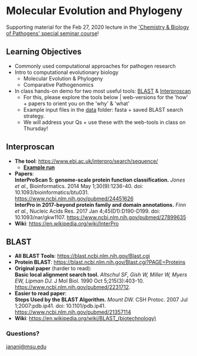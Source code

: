 # Molecular Evolution and Phylogeny
Supporting material for the Feb 27, 2020 lecture in the ['Chemistry & Biology of Pathogens' special seminar course](https://d2l.msu.edu/d2l/home/992472)!

## Learning Objectives
- Commonly used computational approaches for pathogen research
- Intro to computational evolutionary biology
  - Molecular Evolution & Phylogeny
  - Comparative Pathogenomics
- In class hands-on demo for two most useful tools: [BLAST](https://github.com/jananiravi/2020-molevol-phylogeny#blast) & [Interproscan](https://github.com/jananiravi/2020-molevol-phylogeny#interproscan)
  - For this, please explore the tools below | web-versions for the 'how' + papers to orient you on the 'why' & 'what'
  - Example input files in the [data](https://github.com/jananiravi/2020-molevol-phylogeny/tree/master/data) folder: fasta + saved BLAST search strategy.
  - We will address your Qs + use these with the web-tools in class on Thursday!

## Interproscan
- **The tool**: https://www.ebi.ac.uk/interpro/search/sequence/
  - [**Example run**](http://www.ebi.ac.uk/Tools/services/web/toolform.ebi?tool=iprscan5&sequence=uniprot:KPYM_HUMAN)
- **Papers**: <br>
**InterProScan 5: genome-scale protein function classification.** _Jones et al.,_ Bioinformatics. 2014 May 1;30(9):1236-40. doi: 10.1093/bioinformatics/btu031. https://www.ncbi.nlm.nih.gov/pubmed/24451626 <br>
**InterPro in 2017-beyond protein family and domain annotations.** _Finn et al.,_ Nucleic Acids Res. 2017 Jan 4;45(D1):D190-D199. doi: 10.1093/nar/gkw1107. https://www.ncbi.nlm.nih.gov/pubmed/27899635
- **Wiki**: https://en.wikipedia.org/wiki/InterPro

## BLAST
- **All BLAST Tools**: https://blast.ncbi.nlm.nih.gov/Blast.cgi
- **Protein BLAST**: https://blast.ncbi.nlm.nih.gov/Blast.cgi?PAGE=Proteins
- **Original paper** (harder to read): <br>
**Basic local alignment search tool.** _Altschul SF, Gish W, Miller W, Myers EW, Lipman DJ._ J Mol Biol. 1990 Oct 5;215(3):403-10. https://www.ncbi.nlm.nih.gov/pubmed/2231712.
- **Easier to read paper**: <br>
**Steps Used by the BLAST Algorithm.** _Mount DW._ CSH Protoc. 2007 Jul 1;2007:pdb.ip41. doi: 10.1101/pdb.ip41. https://www.ncbi.nlm.nih.gov/pubmed/21357114
- **Wiki**: https://en.wikipedia.org/wiki/BLAST_(biotechnology)

### Questions?
janani@msu.edu
